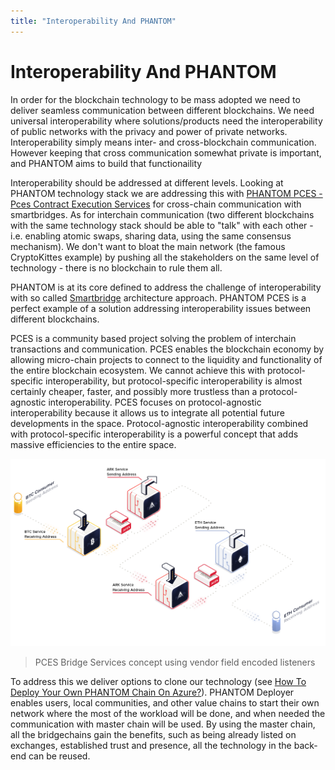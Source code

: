 ```yaml
---
title: "Interoperability And PHANTOM"
---
```


# Interoperability And PHANTOM

In order for the blockchain technology to be mass adopted we need to deliver seamless communication between different blockchains. We need universal interoperability where solutions/products need the interoperability of public networks with the privacy and power of private networks. Interoperability simply means inter- and cross-blockchain communication. However keeping that cross communication somewhat private is important, and PHANTOM aims to build that functionaility

Interoperability should be addressed at different levels. Looking at PHANTOM technology stack we are addressing this with  [PHANTOM PCES - Pces Contract Execution Services](https://phantompces.com/) for cross-chain communication with smartbridges. As for interchain communication (two different blockchains with the same technology stack should be able to "talk" with each other - i.e. enabling atomic swaps, sharing data, using the same consensus mechanism). We don't want to bloat the main network (the famous CryptoKittes example) by pushing all the stakeholders on the same level of technology - there is no blockchain to rule them all.

PHANTOM is at its core defined to address the challenge of interoperability with so called [Smartbridge](/introduction/phantom/how-does-ark-smartbridge-work) architecture approach. PHANTOM PCES is a perfect example of a solution addressing interoperability issues between different blockchains.

PCES is a community based project solving the problem of interchain transactions and communication. PCES enables the blockchain economy by allowing micro-chain projects to connect to the liquidity and functionality of the entire blockchain ecosystem. We cannot achieve this with protocol-specific interoperability, but protocol-specific interoperability is almost certainly cheaper, faster, and possibly more trustless than a protocol-agnostic interoperability. PCES focuses on protocol-agnostic interoperability because it allows us to integrate all potential future developments in the space. Protocol-agnostic interoperability combined with protocol-specific interoperability is a powerful concept that adds massive efficiencies to the entire space.

![PCES](./assets/interoperability-and-ark/5536406-aces-linking-services.png)
> PCES Bridge Services concept using vendor field encoded listeners

To address this we deliver options to clone our technology (see [How To Deploy Your Own PHANTOM Chain On Azure?](/cookbook/deployer/setup-with-azure)). PHANTOM Deployer enables users, local communities, and other value chains to start their own network where the most of the workload will be done, and when needed the communication with master chain will be used. By using the master chain, all the bridgechains gain the benefits, such as being already listed on exchanges, established trust and presence, all the technology in the back-end can be reused.
